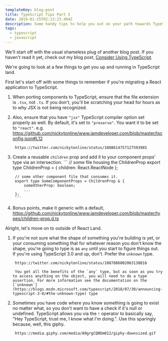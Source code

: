```yaml
---
templateKey: blog-post
title: TypeScript Tips Part I
date: 2019-01-25T02:13:23.494Z
description: Some handy tips to help you out on your path towards TypeScript.
tags:
  - typescript
  - javascript
---
```

We'll start off with the usual shameless plug of another blog post. If you haven't read it yet, check out my blog post, [Consider Using TypeScript](https://www.iamdeveloper.com/blog/2017-10-07-consider-using-typescript/).

We're going to look at a few things to get you up and running in TypeScript land.

First let's start off with some things to remember if you're migrating a React application to TypeScript.

1. When porting components to TypeScript, ensure that the file extension is `.tsx`, not `.ts`. If you don't, you'll be scratching your head for hours as to why JSX is not being recognized.
1. Also, ensure that you have `"jsx"` TypeScript compiler option set properly as well. By default, it's set to `"preserve"`. You want it to be set to `"react"`. e.g. https://github.com/nickytonline/www.iamdeveloper.com/blob/master/tsconfig.json#L12

        https://twitter.com/nickytonline/status/1088614757127593985

1. Create a reusable `children` prop and add it to your component props' type via an intersection.
        ```
        // some file housing the ChildrenProp
        export type ChildrenProp = { children: React.ReactNode };
        
        // some other component file that consumes it.
        export type SomeComponentProps = ChildrenProp & {
            someOtherProp: boolean;
            ...
        };
        ```
1. Bonus points, make it generic with a default, https://github.com/nickytonline/www.iamdeveloper.com/blob/master/types/children-prop.d.ts

Alright, let's move on to outside of React Land.

1. If you're not sure what the shape of something you're building is yet, or your consuming something that for whatever reason you don't know the shape, you're going to type is as `any` until you start to figure things out. If you're using TypeScript 3.0 and up, don't. Prefer the `unknown` type.

        https://twitter.com/nickytonline/status/1087886002063138816

        You get all the benefits of the `any` type, but as soon as you try to access anything on the object, you will need to do a type assertion. For more information see the documentation on the [`unknown`](https://blogs.msdn.microsoft.com/typescript/2018/07/30/announcing-typescript-3-0/#the-unknown-type) type

1. Sometimes you have code where you know something is going to exist no matter what, so you don't want to have a check if it's null or undefined. TypeScript allows you via the `!` operator to basically say, "Hey TypeScript, trust me, I know what I'm doing.". Use this sparingly because, well, this giphy.

        https://media.giphy.com/media/A9grgCQ0Dm012/giphy-downsized.gif

